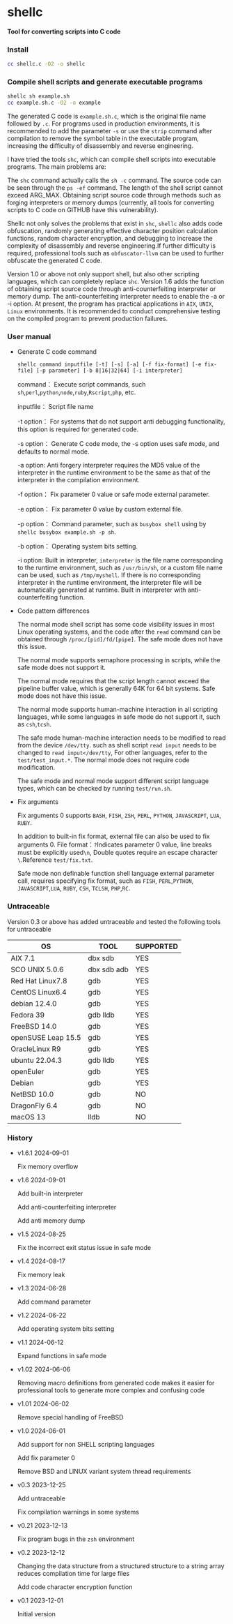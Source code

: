# shellc
**Tool for converting scripts into C code**
### Install
```bash
cc shellc.c -O2 -o shellc
```
### Compile shell scripts and generate executable programs
```bash
shellc sh example.sh
cc example.sh.c -O2 -o example
```
The generated C code is ```example.sh.c```, which is the original file name followed by ```.c```.
For programs used in production environments, it is recommended to add the parameter ```-s``` or use the ```strip``` command after compilation to remove the symbol table in the executable program, increasing the difficulty of disassembly and reverse engineering.

I have tried the tools ```shc```, which can compile shell scripts into executable programs.  The main problems are:

The ```shc``` command actually calls the ```sh -c``` command.  The source code can be seen through the ```ps -ef``` command. The length of the shell script cannot exceed ARG_MAX. Obtaining script source code through methods such as forging interpreters or memory dumps (currently, all tools for converting scripts to C code on GITHUB have this vulnerability).

Shellc not only solves the problems that exist in ```shc```, ```shellc```  also adds code obfuscation, randomly generating effective character position calculation functions, random character encryption, and debugging to increase the complexity of disassembly and reverse engineering.If further difficulty is required, professional tools such as ```obfuscator-llvm``` can be used to further obfuscate the generated C code.

Version 1.0 or above not only support shell, but also other scripting languages, which can completely replace  ```shc```. Version 1.6 adds the function of obtaining script source code through anti-counterfeiting interpreter or memory dump. The anti-counterfeiting interpreter needs to enable the -a or -i option.
At present, the program has practical applications in ```AIX```, ```UNIX```, ```Linux``` environments. It is recommended to conduct comprehensive testing on the compiled program to prevent production failures. 
### User manual
- Generate C code command
 
   ```shellc command inputfile [-t] [-s] [-a] [-f fix-format] [-e fix-file] [-p parameter] [-b 8|16|32|64] [-i interpreter]```   

    command：   Execute script commands, such ```sh```,```perl```,```python```,```node```,```ruby```,```Rscript```,```php```, etc. 

    inputfile： Script file name

    -t option： For systems that do not support anti debugging functionality, this option is required for generated code.

    -s option： Generate C code mode, the -s option uses safe mode, and defaults to normal mode.

    -a option:  Anti forgery interpreter requires the MD5 value of the interpreter in the runtime environment to be the same as that of the interpreter in the compilation environment.

    -f option： Fix parameter 0 value or safe mode external parameter.

    -e option： Fix parameter 0 value by custom external file.

    -p option： Command parameter, such as ```busybox shell``` using by ```shellc busybox example.sh -p sh```. 

    -b option： Operating system bits setting.

    -i option: Built in interpreter, ```interpreter``` is the file name corresponding to the runtime environment, such as ```/usr/bin/sh```, or a custom file name can be used, such as ```/tmp/myshell```. If there is no corresponding interpreter in the runtime environment, the interpreter file will be automatically generated at runtime. Built in interpreter with anti-counterfeiting function.
- Code pattern differences

    The normal mode shell script has some code visibility issues in most Linux operating systems, and the code after the ```read``` command can be obtained through ```/proc/[pid]/fd/[pipe]```. The safe mode does not have this issue.

    The normal mode supports semaphore processing in scripts, while the safe mode does not support it.

    The normal mode requires that the script length cannot exceed the pipeline buffer value, which is generally 64K for 64 bit systems. Safe mode does not have this issue.

    The normal mode supports human-machine interaction in all scripting languages, while some languages in safe mode do not support it, such as ```csh```,```tcsh```.

    The safe mode human-machine interaction needs to be modified to read from the device ```/dev/tty```. such as shell script ```read input``` needs to be changed to ```read input</dev/tty```, For other languages, refer to the ```test/test_input.*```. The normal mode does not require code modification.

    The safe mode and normal mode support different script language types, which can be checked by running ```test/run.sh```.

- Fix arguments 
    
    Fix arguments 0 supports ```BASH```, ```FISH```, ```ZSH```, ```PERL```, ```PYTHON```, ```JAVASCRIPT```, ```LUA```, ```RUBY```. 

    In addition to built-in fix format, external file can also be used to fix arguments 0. File format：```?```Indicates parameter 0 value, line breaks must be explicitly used```\n```, Double quotes require an escape character ```\```.Reference ```test/fix.txt```.

    Safe mode non definable function shell language external parameter call, requires specifying fix format, such as ```FISH```, ```PERL```,```PYTHON```, ```JAVASCRIPT```,```LUA```, ```RUBY```, ```CSH```, ```TCLSH```, ```PHP```,```RC```.

### Untraceable
Version 0.3 or above has added untraceable and tested the following tools for untraceable

OS| TOOL|SUPPORTED
------|------|------
AIX 7.1|dbx sdb|YES
SCO UNIX 5.0.6|dbx sdb adb|YES
Red Hat Linux7.8|gdb|YES
CentOS Linux6.4|gdb|YES
debian 12.4.0|gdb|YES
Fedora 39|gdb lldb|YES
FreeBSD 14.0|gdb|YES
openSUSE Leap 15.5|gdb|YES
OracleLinux R9|gdb|YES
ubuntu 22.04.3|gdb lldb|YES
openEuler|gdb|YES
Debian|gdb|YES
NetBSD 10.0|gdb|NO
DragonFly 6.4|gdb|NO
macOS 13|lldb|NO

### History

- v1.6.1 2024-09-01

  Fix memory overflow

- v1.6 2024-09-01

  Add built-in interpreter 

  Add anti-counterfeiting interpreter

  Add anti memory dump

- v1.5 2024-08-25

  Fix the incorrect exit status issue in safe mode
 
- v1.4 2024-08-17

  Fix memory leak

- v1.3 2024-06-28

  Add command parameter

- v1.2 2024-06-22

  Add operating system bits setting

- v1.1 2024-06-12

  Expand functions in safe mode

- v1.02 2024-06-06

  Removing macro definitions from generated code makes it easier for professional tools to generate more complex and confusing code

- v1.01 2024-06-02

  Remove special handling of FreeBSD

- v1.0 2024-06-01

  Add support for non SHELL scripting languages

  Add fix parameter 0

  Remove BSD and LINUX variant system thread requirements
  
- v0.3 2023-12-25

  Add untraceable

  Fix compilation warnings in some systems

- v0.21 2023-12-13

  Fix program bugs in the ```zsh``` environment

- v0.2  2023-12-12

  Changing the data structure from a structured structure to a string array reduces compilation time for large files

  Add code character encryption function

- v0.1  2023-12-01

  Initial version 
 